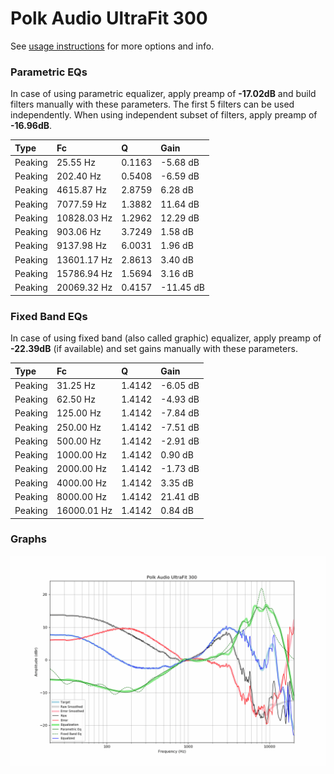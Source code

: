 # Polk Audio UltraFit 300
See [usage instructions](https://github.com/jaakkopasanen/AutoEq#usage) for more options and info.

### Parametric EQs
In case of using parametric equalizer, apply preamp of **-17.02dB** and build filters manually
with these parameters. The first 5 filters can be used independently.
When using independent subset of filters, apply preamp of **-16.96dB**.

| Type    | Fc          |      Q | Gain      |
|:--------|:------------|:-------|:----------|
| Peaking | 25.55 Hz    | 0.1163 | -5.68 dB  |
| Peaking | 202.40 Hz   | 0.5408 | -6.59 dB  |
| Peaking | 4615.87 Hz  | 2.8759 | 6.28 dB   |
| Peaking | 7077.59 Hz  | 1.3882 | 11.64 dB  |
| Peaking | 10828.03 Hz | 1.2962 | 12.29 dB  |
| Peaking | 903.06 Hz   | 3.7249 | 1.58 dB   |
| Peaking | 9137.98 Hz  | 6.0031 | 1.96 dB   |
| Peaking | 13601.17 Hz | 2.8613 | 3.40 dB   |
| Peaking | 15786.94 Hz | 1.5694 | 3.16 dB   |
| Peaking | 20069.32 Hz | 0.4157 | -11.45 dB |

### Fixed Band EQs
In case of using fixed band (also called graphic) equalizer, apply preamp of **-22.39dB**
(if available) and set gains manually with these parameters.

| Type    | Fc          |      Q | Gain     |
|:--------|:------------|:-------|:---------|
| Peaking | 31.25 Hz    | 1.4142 | -6.05 dB |
| Peaking | 62.50 Hz    | 1.4142 | -4.93 dB |
| Peaking | 125.00 Hz   | 1.4142 | -7.84 dB |
| Peaking | 250.00 Hz   | 1.4142 | -7.51 dB |
| Peaking | 500.00 Hz   | 1.4142 | -2.91 dB |
| Peaking | 1000.00 Hz  | 1.4142 | 0.90 dB  |
| Peaking | 2000.00 Hz  | 1.4142 | -1.73 dB |
| Peaking | 4000.00 Hz  | 1.4142 | 3.35 dB  |
| Peaking | 8000.00 Hz  | 1.4142 | 21.41 dB |
| Peaking | 16000.01 Hz | 1.4142 | 0.84 dB  |

### Graphs
![](./Polk%20Audio%20UltraFit%20300.png)